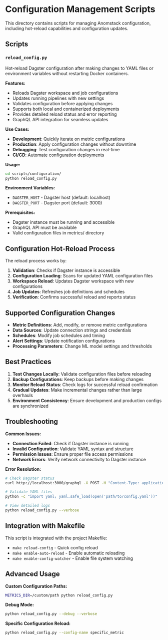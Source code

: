 # Configuration Management Scripts

This directory contains scripts for managing Anomstack configuration, including hot-reload capabilities and configuration updates.

## Scripts

### `reload_config.py`
Hot-reload Dagster configuration after making changes to YAML files or environment variables without restarting Docker containers.

**Features:**
- Reloads Dagster workspace and job configurations
- Updates running pipelines with new settings
- Validates configuration before applying changes
- Supports both local and containerized deployments
- Provides detailed reload status and error reporting
- GraphQL API integration for seamless updates

**Use Cases:**
- **Development**: Quickly iterate on metric configurations
- **Production**: Apply configuration changes without downtime
- **Debugging**: Test configuration changes in real-time
- **CI/CD**: Automate configuration deployments

**Usage:**
```bash
cd scripts/configuration/
python reload_config.py
```

**Environment Variables:**
- `DAGSTER_HOST` - Dagster host (default: localhost)
- `DAGSTER_PORT` - Dagster port (default: 3000)

**Prerequisites:**
- Dagster instance must be running and accessible
- GraphQL API must be available
- Valid configuration files in metrics/ directory

## Configuration Hot-Reload Process

The reload process works by:

1. **Validation**: Checks if Dagster instance is accessible
2. **Configuration Loading**: Scans for updated YAML configuration files
3. **Workspace Reload**: Updates Dagster workspace with new configurations
4. **Job Updates**: Refreshes job definitions and schedules
5. **Verification**: Confirms successful reload and reports status

## Supported Configuration Changes

- **Metric Definitions**: Add, modify, or remove metric configurations
- **Data Sources**: Update connection strings and credentials
- **Schedules**: Modify job schedules and timing
- **Alert Settings**: Update notification configurations
- **Processing Parameters**: Change ML model settings and thresholds

## Best Practices

1. **Test Changes Locally**: Validate configuration files before reloading
2. **Backup Configurations**: Keep backups before making changes
3. **Monitor Reload Status**: Check logs for successful reload confirmation
4. **Gradual Updates**: Make incremental changes rather than large overhauls
5. **Environment Consistency**: Ensure development and production configs are synchronized

## Troubleshooting

**Common Issues:**
- **Connection Failed**: Check if Dagster instance is running
- **Invalid Configuration**: Validate YAML syntax and structure
- **Permission Issues**: Ensure proper file access permissions
- **Network Errors**: Verify network connectivity to Dagster instance

**Error Resolution:**
```bash
# Check Dagster status
curl http://localhost:3000/graphql -X POST -H "Content-Type: application/json" -d '{"query": "{ version }"}'

# Validate YAML files
python -c "import yaml; yaml.safe_load(open('path/to/config.yaml'))"

# View detailed logs
python reload_config.py --verbose
```

## Integration with Makefile

This script is integrated with the project Makefile:
- `make reload-config` - Quick config reload
- `make enable-auto-reload` - Enable automatic reloading
- `make enable-config-watcher` - Enable file system watching

## Advanced Usage

**Custom Configuration Paths:**
```bash
METRICS_DIR=/custom/path python reload_config.py
```

**Debug Mode:**
```bash
python reload_config.py --debug --verbose
```

**Specific Configuration Reload:**
```bash
python reload_config.py --config-name specific_metric
``` 